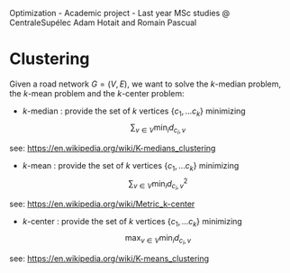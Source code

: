 Optimization - Academic project - Last year MSc studies @ CentraleSupélec Adam Hotait and Romain Pascual

# Clustering

Given a road network $G = (V,E)$, we want to solve the $k$-median problem, the $k$-mean problem and the $k$-center problem:

- $k$-median : provide the set of $k$ vertices $\{c_1, \dots c_k\}$ minimizing
$$ \sum_{v \in V} \min_i d_{c_i,v}$$

see: https://en.wikipedia.org/wiki/K-medians_clustering

- $k$-mean : provide the set of $k$ vertices $\{c_1, \dots c_k\}$ minimizing
$$ \sum_{v \in V} \min_i d^2_{c_i,v}$$

see: https://en.wikipedia.org/wiki/Metric_k-center

- $k$-center : provide the set of $k$ vertices $\{c_1, \dots c_k\}$ minimizing
$$ \max_{v \in V} \min_i d_{c_i,v}$$

see: https://en.wikipedia.org/wiki/K-means_clustering
